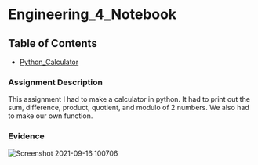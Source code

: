 # Engineering_4_Notebook

## Table of Contents
* [Python_Calculator](#Python_Calculator)

### Assignment Description
This assignment I had to make a calculator in python. It had to print out the sum, difference, product, quotient, and modulo of 2 numbers. We also had to make our own function.

### Evidence
![Screenshot 2021-09-16 100706](https://user-images.githubusercontent.com/60943598/133630070-df25f8bc-a50d-4fe6-8b3d-ab4f8b997518.png)
